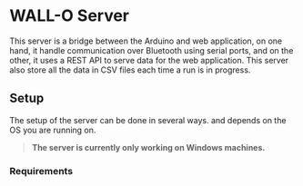 # WALL-O Server

This server is a bridge between the Arduino and web application, on one hand, it handle communication over Bluetooth using serial ports, and on the other, it uses a REST API to serve data for the web application. This server also store all the data in CSV files each time a run is in progress.

## Setup

The setup of the server can be done in several ways. and depends on the OS you are running on.

> **The server is currently only working on Windows machines.**

### Requirements
